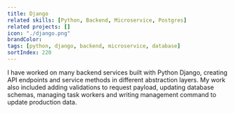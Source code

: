 ```yaml
---
title: Django
related skills: [Python, Backend, Microservice, Postgres]
related projects: []
icon: "./django.png"
brandColor:
tags: [python, django, backend, microservice, database]
sortIndex: 220
---
```


I have worked on many backend services built with Python Django, creating API endpoints and service methods in different abstraction layers. My work also included adding validations to request payload, updating database schemas, managing task workers and writing management command to update production data.

